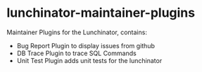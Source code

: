 lunchinator-maintainer-plugins
==============================

Maintainer Plugins for the Lunchinator, contains:
* Bug Report Plugin to display issues from github
* DB Trace Plugin to trace SQL Commands
* Unit Test Plugin adds unit tests for the lunchinator
